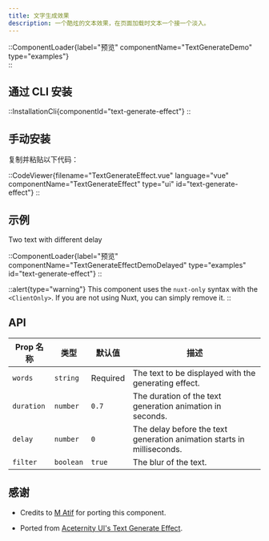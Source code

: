 ```yaml
---
title: 文字生成效果
description: 一个酷炫的文本效果，在页面加载时文本一个接一个淡入。
---
```


::ComponentLoader{label="预览" componentName="TextGenerateDemo" type="examples"}  
::

## 通过 CLI 安装

::InstallationCli{componentId="text-generate-effect"}
::

## 手动安装

复制并粘贴以下代码：

::CodeViewer{filename="TextGenerateEffect.vue" language="vue" componentName="TextGenerateEffect" type="ui" id="text-generate-effect"}
::

## 示例

Two text with different delay

::ComponentLoader{label="预览" componentName="TextGenerateEffectDemoDelayed" type="examples" id="text-generate-effect"}
::

::alert{type="warning"}
This component uses the `nuxt-only` syntax with the `<ClientOnly>`. If you are not using Nuxt, you can simply remove it.
::

## API

| Prop 名称  | 类型      | 默认值   | 描述                                                                   |
| ---------- | --------- | -------- | ---------------------------------------------------------------------- |
| `words`    | `string`  | Required | The text to be displayed with the generating effect.                   |
| `duration` | `number`  | `0.7`    | The duration of the text generation animation in seconds.              |
| `delay`    | `number`  | `0`      | The delay before the text generation animation starts in milliseconds. |
| `filter`   | `boolean` | `true`   | The blur of the text.                                                  |

## 感谢

- Credits to [M Atif](https://github.com/atif0075) for porting this component.

- Ported from [Aceternity UI's Text Generate Effect](https://ui.aceternity.com/components/text-generate-effect).

